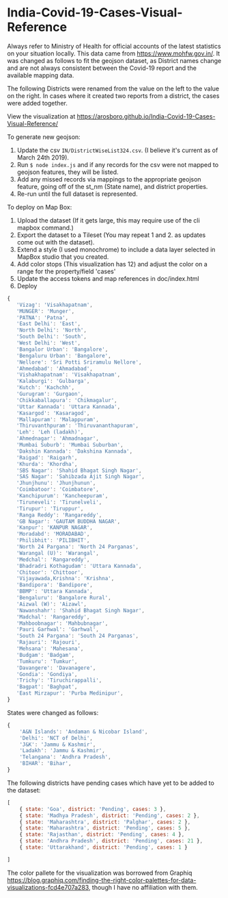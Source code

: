# India-Covid-19-Cases-Visual-Reference

Always refer to Ministry of Health for official accounts of the latest statistics on your situation locally.
This data came from https://www.mohfw.gov.in/.  It was changed as follows to fit the geojson dataset, as District names change and are not always consistent between the Covid-19 report and the available mapping data.

The following Districts were renamed from the value on the left to the value on the right.  In cases where it created two reports from a district, the cases were added together.

View the visualization at https://arosboro.github.io/India-Covid-19-Cases-Visual-Reference/

To generate new geojson:
1. Update the csv `IN/DistrictWiseList324.csv`. (I believe it's current as of March 24th 2019).
2. Run `$ node index.js` and if any records for the csv were not mapped to geojson features, they will be listed.
3. Add any missed records via mappings to the appropriate geojson feature, going off of the st_nm (State name), and district properties.
3. Re-run until the full dataset is represented.

To deploy on Map Box:

1. Upload the dataset (If it gets large, this may require use of the cli mapbox command.)
2. Export the dataset to a Tileset (You may repeat 1 and 2. as updates come out with the dataset).
3. Extend a style (I used monochrome) to include a data layer selected in MapBox studio that you created.
4. Add color stops (This visualization has 12) and adjust the color on a range for the property/field 'cases'
5. Update the access tokens and map references in doc/index.html
6. Deploy


```javascript
{
   'Vizag': 'Visakhapatnam',
   'MUNGER': 'Munger',
   'PATNA': 'Patna',
   'East Delhi': 'East',
   'North Delhi': 'North',
   'South Delhi': 'South',
   'West Delhi': 'West',
   'Bangalor Urban': 'Bangalore',
   'Bengaluru Urban': 'Bangalore',
   'Nellore': 'Sri Potti Sriramulu Nellore',
   'Ahmedabad': 'Ahmadabad',
   'Vishakhapatnam': 'Visakhapatnam',
   'Kalaburgi': 'Gulbarga',
   'Kutch': 'Kachchh',
   'Gurugram': 'Gurgaon',
   'Chikkaballapura': 'Chikmagalur',
   'Uttar Kannada': 'Uttara Kannada',
   'Kasargod': 'Kasaragod',
   'Mallapuram': 'Malappuram',
   'Thiruvanthpuram': 'Thiruvananthapuram',
   'Leh': 'Leh (ladakh)',
   'Ahmednagar': 'Ahmadnagar',
   'Mumbai Suburb': 'Mumbai Suburban',
   'Dakshin Kannada': 'Dakshina Kannada',
   'Raigad': 'Raigarh',
   'Khurda': 'Khordha',
   'SBS Nagar': 'Shahid Bhagat Singh Nagar',
   'SAS Nagar': 'Sahibzada Ajit Singh Nagar',
   'Jhunjhunu': 'Jhunjhunun',
   'Coimbatoor': 'Coimbatore',
   'Kanchipurum': 'Kancheepuram',
   'Tiruneveli': 'Tirunelveli',
   'Tirupur': 'Tiruppur',
   'Ranga Reddy': 'Rangareddy',
   'GB Nagar': 'GAUTAM BUDDHA NAGAR',
   'Kanpur': 'KANPUR NAGAR',
   'Moradabd': 'MORADABAD',
   'Philibhit': 'PILIBHIT',
   'North 24 Pargana': 'North 24 Parganas',
   'Warangal (U)': 'Warangal',
   'Medchal': 'Rangareddy',
   'Bhadradri Kothagudam': 'Uttara Kannada',
   'Chitoor': 'Chittoor',
   'Vijayawada,Krishna': 'Krishna',
   'Bandipora': 'Bandipore',
   'BBMP': 'Uttara Kannada',
   'Bengaluru': 'Bangalore Rural',
   'Aizwal (W)': 'Aizawl',
   'Nawanshahr': 'Shahid Bhagat Singh Nagar',
   'Madchal': 'Rangareddy',
   'Mahboobnagar': 'Mahbubnagar',
   'Pauri Garhwal': 'Garhwal',
   'South 24 Pargana': 'South 24 Parganas',
   'Rajauri': 'Rajouri',
   'Mehsana': 'Mahesana',
   'Budgam': 'Badgam',
   'Tumkuru': 'Tumkur',
   'Davangere': 'Davanagere',
   'Gondia': 'Gondiya',
   'Trichy': 'Tiruchirappalli',
   'Bagpat': 'Baghpat',
   'East Mirzapur': 'Purba Medinipur',
}
```

States were changed as follows:

```javascript
{
    'A&N Islands': 'Andaman & Nicobar Island',
    'Delhi': 'NCT of Delhi',
    'J&K': 'Jammu & Kashmir',
    'Ladakh': 'Jammu & Kashmir',
    'Telangana': 'Andhra Pradesh',
    'BIHAR': 'Bihar',
}
```

The following districts have pending cases which have yet to be added to the dataset:
```javascript
[
    { state: 'Goa', district: 'Pending', cases: 3 },
    { state: 'Madhya Pradesh', district: 'Pending', cases: 2 },
    { state: 'Maharashtra', district: 'Palghar', cases: 2 },
    { state: 'Maharashtra', district: 'Pending', cases: 5 },
    { state: 'Rajasthan', district: 'Pending', cases: 4 },
    { state: 'Andhra Pradesh', district: 'Pending', cases: 21 },
    { state: 'Uttarakhand', district: 'Pending', cases: 1 }

]
```

The color pallete for the visualization was borrowed from Graphiq https://blog.graphiq.com/finding-the-right-color-palettes-for-data-visualizations-fcd4e707a283, though I have no affiliation with them.
